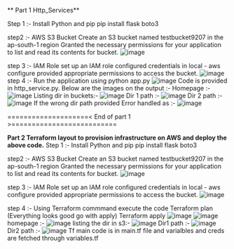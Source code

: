 ** Part 1 Http_Services**

Step 1 :- Install Python and pip
          pip install flask boto3

step2 :- AWS S3 Bucket
             Create an S3 bucket named testbucket9207 in the ap-south-1 region
             Granted the necessary permissions for your application to list and read its contents for bucket.
             ![image](https://github.com/user-attachments/assets/bdef1fcf-e183-46ee-aa08-2e069d7fc9a6)

step 3 :- IAM Role
              set up an IAM role configured credentials in local - aws configure
              provided appropriate permissions to access the bucket.
              ![image](https://github.com/user-attachments/assets/2e21fe65-51f1-4f27-8fe9-8fd017827358)
step 4 :- Run the application using python app.py
          ![image](https://github.com/user-attachments/assets/27d288f0-8e21-47e1-a0bb-77c9dec10b4d)
          Code is provided in http_service.py.
          Below are the images on the output :-
         Homepage :-
          ![image](https://github.com/user-attachments/assets/992df22c-f8e0-4219-bf8f-bf4b5f59436f)
          Listing dir in buckets:-
          ![image](https://github.com/user-attachments/assets/f117baa1-a602-4830-86f1-28cc642581f2)
          Dir 1 path :- 
          ![image](https://github.com/user-attachments/assets/b1eb897f-75e2-4e7a-a07e-19a039547dbe)
          Dir 2 path :-
          ![image](https://github.com/user-attachments/assets/52dc3098-014c-45fe-ae44-1527da9297ee)
          If the wrong dir path provided Error handled as :- 
          ![image](https://github.com/user-attachments/assets/0f5d15c5-5250-40e1-8b91-714333b4cca6)


====================< End of part 1 >==========================

**Part 2 Terraform layout to provision infrastructure on AWS and deploy the above code.**
Step 1 :- Install Python and pip
          pip install flask boto3

step2 :- AWS S3 Bucket
             Create an S3 bucket named testbucket9207 in the ap-south-1 region
             Granted the necessary permissions for your application to list and read its contents for bucket.
             ![image](https://github.com/user-attachments/assets/bdef1fcf-e183-46ee-aa08-2e069d7fc9a6)

step 3 :- IAM Role
              set up an IAM role configured credentials in local - aws configure
              provided appropriate permissions to access the bucket.
              ![image](https://github.com/user-attachments/assets/2e21fe65-51f1-4f27-8fe9-8fd017827358)

step 4 :- Using Terraform commmand execute the code
             Terraform plan (Everything looks good go with apply)
             Terraform apply
             ![image](https://github.com/user-attachments/assets/76a658db-56e5-4ff8-a9bb-caee51b86640)
             ![image](https://github.com/user-attachments/assets/157df5ad-9ca8-4a64-a4bc-1034e522bea6)
             homepage :-
             ![image](https://github.com/user-attachments/assets/a3d22986-085c-42ad-b567-a310255a3ac0)
             listing the dir in s3:- 
             ![image](https://github.com/user-attachments/assets/600227f1-72a0-4750-ad14-46518e06cdb4)
             Dir1 path :-
             ![image](https://github.com/user-attachments/assets/c5361637-710f-4f76-a50b-95b64ec1ef8d)
             Dir2 path :- 
             ![image](https://github.com/user-attachments/assets/ac5c0b31-bee6-4c58-ac99-defa08de8758)
            Tf main code is in main.tf file and varialbles and creds are fetched through variables.tf


             


 


 
